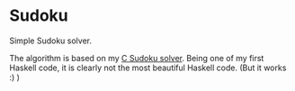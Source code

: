 # Sudoku
Simple Sudoku solver.

The algorithm is based on my [C Sudoku solver](https://gist.github.com/SeungheonOh/7a8e3a3ccaecd5cf0c4184c2d2648d93). Being one of my first Haskell code, it is clearly not the most beautiful Haskell code. (But it works :) )